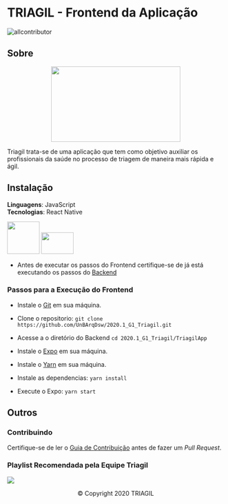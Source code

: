 # TRIAGIL - Frontend da Aplicação

![allcontributor](https://img.shields.io/badge/all%20contributors-6-brightgreen)

## Sobre

<div align="center"><img width="300px" height="175px" src="https://imgur.com/yBMVGy9.png"/></div>

Triagil trata-se de uma aplicação que tem como objetivo auxiliar os profissionais da saúde no processo de triagem de maneira mais rápida e ágil.

## Instalação

**Linguagens**: JavaScript </br>
**Tecnologias**: React Native </br>

<img width="75px" height="auto" src="https://external-content.duckduckgo.com/iu/?u=https%3A%2F%2Fs3.amazonaws.com%2Fmedia-p.slid.es%2Fuploads%2F638176%2Fimages%2F4615241%2Fexpo_logo.png&f=1&nofb=1"/> <img width="75px" height="50px" src="https://imgur.com/vDctx6l.gif"/>

- Antes de executar os passos do Frontend certifique-se de já está executando os passos do [Backend]()

### Passos para a Execução do Frontend

- Instale o [Git](https://git-scm.com/downloads) em sua máquina. </br>

- Clone o repositorio: `git clone https://github.com/UnBArqDsw/2020.1_G1_Triagil.git` </br>

- Acesse a o diretório do Backend `cd 2020.1_G1_Triagil/TriagilApp` </br>

- Instale o [Expo](https://docs.expo.io/get-started/installation/) em sua máquina. </br>

- Instale o [Yarn](https://classic.yarnpkg.com/en/docs/install/#debian-stable) em sua máquina. </br>

- Instale as dependencias: `yarn install` </br>

- Execute o Expo: `yarn start` </br>

## Outros

### Contribuindo

Certifique-se de ler o [Guia de Contribuição](https://github.com/UnBArqDsw/2020.1_G1_Triagil/blob/master/CONTRIBUTING.md) antes de fazer um _Pull Request_.

### Playlist Recomendada pela Equipe Triagil

[<img src="https://i.imgur.com/r2CyliD.jpg"/>](https://open.spotify.com/embed/playlist/3UofgfCHHvuv6PTXDOlxNj)

<div align="center"><footer>&copy; Copyright 2020 TRIAGIL</footer></div>
